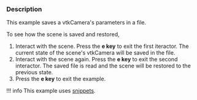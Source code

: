 ### Description

This example saves a vtkCamera's parameters in a file.

To see how the scene is saved and restored,

1. Interact with the scene. Press the **e key** to exit the first iteractor. The current state of the scene's vtkCamera will be saved in the file.
2. Interact with the scene again. Press the **e key** to exit the second interactor. The saved file is read and the scene will be restored to the previous state.
3. Press the **e key** to exit the example.

!!! info
    This example uses [snippets](../Snippets).
